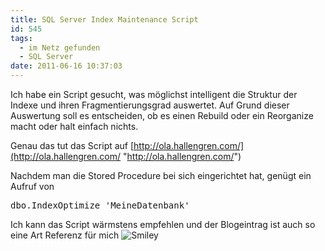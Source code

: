 ```yaml
---
title: SQL Server Index Maintenance Script
id: 545
tags:
  - im Netz gefunden
  - SQL Server
date: 2011-06-16 10:37:03
---
```


Ich habe ein Script gesucht, was möglichst intelligent die Struktur der Indexe und ihren Fragmentierungsgrad auswertet. Auf Grund dieser Auswertung soll es entscheiden, ob es einen Rebuild oder ein Reorganize macht oder halt einfach nichts.

Genau das tut das Script auf [http://ola.hallengren.com/](http://ola.hallengren.com/ "http://ola.hallengren.com/")

Nachdem man die Stored Procedure bei sich eingerichtet hat, genügt ein Aufruf von
  <pre>dbo.IndexOptimize 'MeineDatenbank'</pre>

Ich kann das Script wärmstens empfehlen und der Blogeintrag ist auch so eine Art Referenz für mich ![Smiley](https://az275061.vo.msecnd.net/blogmedia/2011/06/wlEmoticon-smile.png)